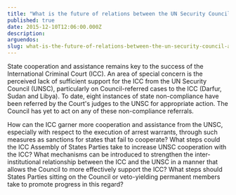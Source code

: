 ```yaml
---
title: "​What is the future of relations between the UN Security Council and the International Criminal Court?"
published: true
date: 2015-12-10T12:06:00.000Z
description:
arguendos:
slug: what-is-the-future-of-relations-between-the-un-security-council-and-the-international-criminal-court
---
```


State cooperation and assistance remains key to the success of the International Criminal Court (ICC). An area of special concern is the perceived lack of sufficient support for the ICC from the UN Security Council (UNSC), particularly on Council-referred cases to the ICC (Darfur, Sudan and Libya). To date, eight instances of state non-compliance have been referred by the Court's judges to the UNSC for appropriate action. The Council has yet to act on any of these non-compliance referrals.

How can the ICC garner more cooperation and assistance from the UNSC, especially with respect to the execution of arrest warrants, through such measures as sanctions for states that fail to cooperate? What steps could the ICC Assembly of States Parties take to increase UNSC cooperation with the ICC? What mechanisms can be introduced to strengthen the inter-institutional relationship between the ICC and the UNSC in a manner that allows the Council to more effectively support the ICC? What steps should States Parties sitting on the Council or veto-yielding permanent members take to promote progress in this regard?

